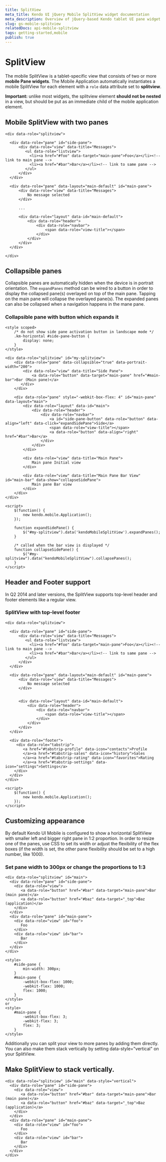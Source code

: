 ```yaml
---
title: SplitView
meta_title: Kendo UI jQuery Mobile SplitView widget documentation
meta_description: Overview of jQuery-based Kendo tablet UI pane widget. Quick tips for the customization of Kendo UI SplitView component.
slug: gs-mobile-splitview
relatedDocs: api-mobile-splitview
tags: getting-started,mobile
publish: true
---
```


# SplitView

The mobile SplitView is a tablet-specific view that consists of two or more **mobile Pane widgets**. The
Mobile Application automatically instantiates a mobile SplitView for each element with a `role` data attribute set
to **splitview**.

**Important:** unlike most widgets, the splitview element **should not be nested**
in a view, but should be put as an immediate child of the mobile application element.

## Mobile SplitView with two panes

    <div data-role="splitview">

      <div data-role="pane" id="side-pane">
          <div data-role="view" data-title="Messages">
             <ul data-role="listview">
               <li><a href="#foo" data-target="main-pane">Foo</a></li><!-- link to main pane -->
               <li><a href="#bar">Bar</a></li><!-- link to same pane -->
             </ul>
          </div>
      </div>

      <div data-role="pane" data-layout="main-default" id="main-pane">
          <div data-role="view" data-title="Messages">
              No message selected
          </div>

          ...

          <div data-role="layout" data-id="main-default">
              <div data-role="header">
                  <div data-role="navbar">
                      <span data-role="view-title"></span>
                  </div>
              </div>
          </div>
      </div>

    </div>


## Collapsible panes

Collapsible panes are automatically hidden when the device is in portrait orientation. The `expandPanes` method can be wired to a button in order to display the collapsed pane(s) overlayed on top of the main pane. Tapping on the main pane will collapse the overlayed pane(s).
The expanded panes can also be collapsed when a navigation happens in the mane pane.

### Collapsible pane with button which expands it
    <style scoped>
        /* do not show side pane activation button in landscape mode */
        .km-horizontal #side-pane-button {
            display: none;
        }
    </style>

    <div data-role="splitview" id="my-splitview">
        <div data-role="pane" data-collapsible="true" data-portrait-width="200">
            <div data-role="view" data-title="Side Pane">
                <a data-role="button" data-target="main-pane" href="#main-bar">Bar (Main pane)</a>
           </div>
        </div>

        <div data-role="pane" style="-webkit-box-flex: 4" id="main-pane" data-layout="main">
            <div data-role="layout" data-id="main">
                <div data-role="header">
                    <div data-role="navbar">
                        <a id="side-pane-button" data-role="button" data-align="left" data-click="expandSidePane">Side</a>
                        <span data-role="view-title"></span>
                        <a data-role="button" data-align="right" href="#bar">Bar</a>
                    </div>
                </div>
            </div>

            <div data-role="view" data-title="Main Pane">
                Main pane Initial view
            </div>

            <div data-role="view" data-title="Main Pane Bar View" id="main-bar" data-show="collapseSidePane">
                Main pane Bar view
            </div>
        </div>
    </div>

    <script>
        $(function() {
            new kendo.mobile.Application();
        });

        function expandSidePane() {
            $("#my-splitview").data('kendoMobileSplitView').expandPanes();
        }

        /* called when the bar view is displayed */
        function collapseSidePane() {
            $("#my-splitview").data("kendoMobileSplitView").collapsePanes();
        }
    </script>

## Header and Footer support

In Q2 2014 and later versions, the SplitView supports top-level header and footer elements like a regular view.

### SplitView with top-level footer

    <div data-role="splitview">

      <div data-role="pane" id="side-pane">
          <div data-role="view" data-title="Messages">
             <ul data-role="listview">
               <li><a href="#foo" data-target="main-pane">Foo</a></li><!-- link to main pane -->
               <li><a href="#bar">Bar</a></li><!-- link to same pane -->
             </ul>
          </div>
      </div>

      <div data-role="pane" data-layout="main-default" id="main-pane">
          <div data-role="view" data-title="Messages">
              No message selected
          </div>


          <div data-role="layout" data-id="main-default">
              <div data-role="header">
                  <div data-role="navbar">
                      <span data-role="view-title"></span>
                  </div>
              </div>
          </div>
      </div>

      <div data-role="footer">
         <div data-role="tabstrip">
            <a href="#tabstrip-profile" data-icon="contacts">Profile
            </a><a href="#tabstrip-sales" data-icon="history">Sales
            </a><a href="#tabstrip-rating" data-icon="favorites">Rating
            </a><a href="#tabstrip-settings" data-icon="settings">Settings</a>
        </div>
      </div>
    </div>

    <script>
        $(function() {
            new kendo.mobile.Application();
        });
    </script>


## Customizing appearance

By default Kendo UI Mobile is configured to show a horizontal SplitView with smaller left and bigger right pane in 1:2 proportion.
In order to resize one of the panes, use CSS to set its width or adjust the flexibility of the flex boxes (if the width is set, the other pane flexibility should be set to a high number, like 1000).

### Set pane width to 300px or change the proportions to 1:3

    <div data-role="splitview" id="main">
      <div data-role="pane" id="side-pane">
        <div data-role="view">
           <a data-role="button" href="#bar" data-target="main-pane">Bar (main pane)</a>
           <a data-role="button" href="#baz" data-target="_top">Baz (application)</a>
        </div>
      </div>
      <div data-role="pane" id="main-pane">
        <div data-role="view" id="foo">
           Foo
        </div>
        <div data-role="view" id="bar">
           Bar
        </div>
      </div>
    </div>

    <style>
        #side-pane {
            min-width: 300px;
        }
        #main-pane {
            -webkit-box-flex: 1000;
            -webkit-flex: 1000;
            flex: 1000;
        }
    </style>
    or
    <style>
        #main-pane {
            -webkit-box-flex: 3;
            -webkit-flex: 3;
            flex: 3;
        }
    </style>

Additionally you can split your view to more panes by adding them directly. You can also make them stack vertically
by setting data-style="vertical" on your SplitView.

## Make SplitView to stack vertically.

    <div data-role="splitview" id="main" data-style="vertical">
      <div data-role="pane" id="side-pane">
        <div data-role="view">
           <a data-role="button" href="#bar" data-target="main-pane">Bar (main pane)</a>
           <a data-role="button" href="#baz" data-target="_top">Baz (application)</a>
        </div>
      </div>
      <div data-role="pane" id="main-pane">
        <div data-role="view" id="foo">
           Foo
        </div>
        <div data-role="view" id="bar">
           Bar
        </div>
      </div>
    </div>

